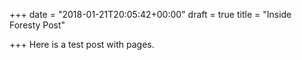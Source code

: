 +++
date = "2018-01-21T20:05:42+00:00"
draft = true
title = "Inside Foresty Post"

+++
Here is a test post with pages.